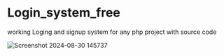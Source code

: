# Login_system_free
working Loging and signup system for any php project with source code 



![Screenshot 2024-08-30 145737](https://github.com/user-attachments/assets/840b3acd-1c2a-4421-976c-b4fe79e976df)
